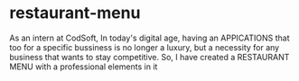# restaurant-menu
As an intern at CodSoft, In today's digital age, having an APPICATIONS that too for a specific bussiness is no longer a luxury, but a necessity for any business that wants to stay competitive. So, I have created a RESTAURANT MENU with a professional elements in it
